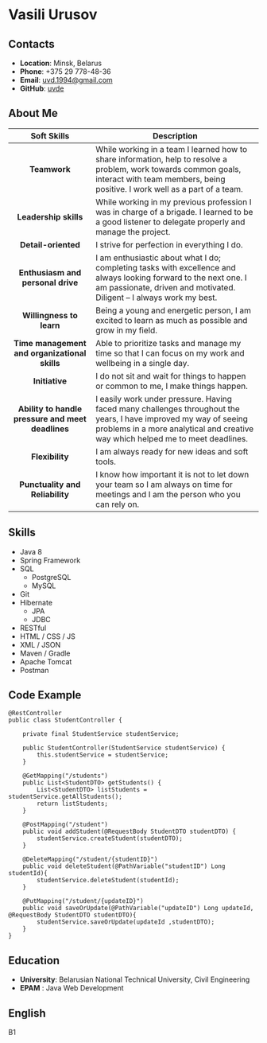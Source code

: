 # Vasili Urusov

## Contacts
- __Location__: Minsk, Belarus
- __Phone__: +375 29 778-48-36
- __Email__: uvd.1994@gmail.com
- __GitHub__: [uvde](https://github.com/uvde)

## About Me
Soft Skills | Description
:---: | ---
**Teamwork** | While working in a team I learned how to share information, help to resolve a problem, work towards common goals, interact with team members, being positive. I work well as a part of a team. 
**Leadership skills** | While working in my previous profession I was in charge of a brigade. I learned to be a good listener to delegate properly and manage the project. 
**Detail-oriented** | I strive for perfection in everything I do.  
**Enthusiasm and personal drive** | I am enthusiastic about what I do; completing tasks with excellence and always looking forward to the next one. I am passionate, driven and motivated. Diligent – I always work my best.
**Willingness to learn** | Being a young and energetic person, I am excited to learn as much as possible and grow in my field. 
**Time management and organizational skills** | Able to prioritize tasks and manage my time so that I can focus on my work and wellbeing in a single day. 
**Initiative** | I do not sit and wait for things to happen or common to me, I make things happen. 
**Ability to handle pressure and meet deadlines** | I easily work under pressure. Having faced many challenges throughout the years, I have improved my way of seeing problems in a more analytical and creative way which helped me to meet deadlines. 
**Flexibility** |  I am always ready for new ideas and soft tools.
**Punctuality and Reliability** |  I know how important it is not to let down your team so I am always on time for meetings and I am the person who you can rely on. 

## Skills

+ Java 8 
+ Spring Framework
+ SQL
   + PostgreSQL
   + MySQL
+ Git
+ Hibernate
   + JPA
   + JDBC
+ RESTful
+ HTML / CSS / JS
+ XML / JSON
+ Maven / Gradle
+ Apache Tomcat
+ Postman

## Code Example
```
@RestController
public class StudentController {

    private final StudentService studentService;

    public StudentController(StudentService studentService) {
        this.studentService = studentService;
    }

    @GetMapping("/students")
    public List<StudentDTO> getStudents() {
        List<StudentDTO> listStudents = studentService.getAllStudents();
        return listStudents;
    }

    @PostMapping("/student")
    public void addStudent(@RequestBody StudentDTO studentDTO) {
        studentService.createStudent(studentDTO);
    }

    @DeleteMapping("/student/{studentID}")
    public void deleteStudent(@PathVariable("studentID") Long studentId){
        studentService.deleteStudent(studentId);
    }

    @PutMapping("/student/{updateID}")
    public void saveOrUpdate(@PathVariable("updateID") Long updateId, @RequestBody StudentDTO studentDTO){
        studentService.saveOrUpdate(updateId ,studentDTO);
    }
}
```

## Education

- **University**: Belarusian National Technical University, Civil Engineering
- **EPAM** : Java Web Development

## English

B1